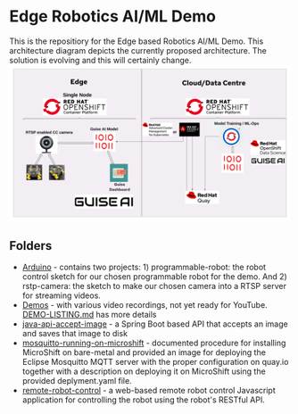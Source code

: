 # Edge Robotics AI/ML Demo

This is the repositiory for the Edge based Robotics AI/ML Demo. This architecture diagram depicts the currently proposed architecture. The solution is evolving and this will certainly change.
![images/architecture-v1-edge-based-robots-demo.png](images/architecture-v1-edge-based-robots-demo.png)


## Folders

- [Arduino](https://github.com/odh-labs/edge-robotics/tree/main/Arduino) - contains two projects: 1) programmable-robot: the robot control sketch for our chosen programmable robot for the demo. And 2)
rstp-camera: the sketch to make our chosen camera into a RTSP server for streaming videos.
- [Demos](https://github.com/odh-labs/edge-robotics/tree/main/demos) - with various video recordings, not yet ready for YouTube. [DEMO-LISTING.md](https://github.com/odh-labs/edge-robotics/blob/main/demos/_DEMO-LISTING.md) has more details
- [java-api-accept-image](https://github.com/odh-labs/edge-robotics/tree/main/java-api-accept-image) - a Spring Boot based API that accepts an image and saves that image to disk
- [mosquitto-running-on-microshift](https://github.com/odh-labs/edge-robotics/tree/main/mosquitto-running-on-microshift) - documented procedure for installing MicroShift on bare-metal and provided an image for deploying the Eclipse Mosquitto MQTT server with the proper configuration on quay.io together with a description on deploying it on MicroShift using the provided deplyment.yaml file.
- [remote-robot-control](https://github.com/odh-labs/edge-robotics/tree/main/remote-robot-control) - a web-based remote robot control Javascript application for controlling the robot using the robot's RESTful API.